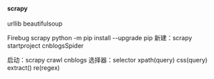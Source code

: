#### scrapy
urllib
beautifulsoup

Firebug
scrapy
python -m pip install --upgrade pip
新建：scrapy startproject cnblogsSpider

启动：scrapy crawl cnblogs
选择器：selector
	xpath(query)
	css(query)
	extract()
	re(regex)
